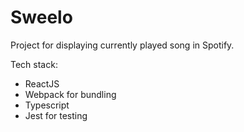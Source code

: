 # Sweelo
Project for displaying currently played song in Spotify.
 
Tech stack:
- ReactJS 
- Webpack for bundling
- Typescript
- Jest for testing